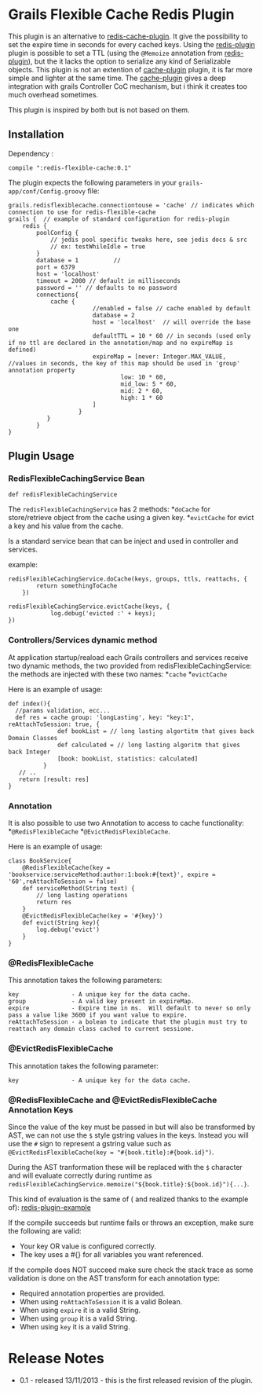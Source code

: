 Grails Flexible Cache Redis Plugin
==================================

This plugin is an alternative to [redis-cache-plugin]. It give the possibility to set the expire time in seconds for every cached keys.
Using the [redis-plugin] plugin is possible to set a TTL (using the `@Memoize` annotation from [redis-plugin]), but the it lacks the option to serialize
any kind of Serializable objects.
This plugin is not an extention of [cache-plugin] plugin, it is far more simple and lighter at the same time.
The [cache-plugin] gives a deep integration with grails Controller CoC mechanism, but i think it creates too much overhead sometimes.

This plugin is inspired by both but is not based on them.


Installation
------------
Dependency :

    compile ":redis-flexible-cache:0.1" 

The plugin expects the following parameters in your `grails-app/conf/Config.groovy` file:

    grails.redisflexiblecache.connectiontouse = 'cache' // indicates which connection to use for redis-flexible-cache
    grails {  // example of standard configuration for redis-plugin
        redis {
            poolConfig {
                // jedis pool specific tweaks here, see jedis docs & src
                // ex: testWhileIdle = true
            }
            database = 1          //
            port = 6379
            host = 'localhost'
            timeout = 2000 // default in milliseconds
            password = '' // defaults to no password
            connections{
                cache {
                            //enabled = false // cache enabled by default
                            database = 2
                            host = 'localhost'  // will override the base one
                            defaultTTL = 10 * 60 // in seconds (used only if no ttl are declared in the annotation/map and no expireMap is defined)
                            expireMap = [never: Integer.MAX_VALUE, //values in seconds, the key of this map should be used in 'group' annotation property
                                    low: 10 * 60,
                                    mid_low: 5 * 60,
                                    mid: 2 * 60,
                                    high: 1 * 60
                            ]
                        }
               }
            }
    }



Plugin Usage
------------

### RedisFlexibleCachingService Bean ###

    def redisFlexibleCachingService

The `redisFlexibleCachingService` has 2 methods: 
  *`doCache` for store/retrieve object from the cache using a given key.
  *`evictCache` for evict a key and his value from the cache.

Is a standard service bean that can be inject and used in controller and services.

example:
    
    redisFlexibleCachingService.doCache(keys, groups, ttls, reattachs, {
            return somethingToCache
        })

    redisFlexibleCachingService.evictCache(keys, {
                log.debug('evicted :' + keys);
    })

### Controllers/Services dynamic method ###

At application startup/reaload each Grails controllers and services receive two dynamic methods, the two provided from redisFlexibleCachingService:
the methods are injected with these two names:
  *`cache`
  *`evictCache`

Here is an example of usage:

    def index(){
      //params validation, ecc...
      def res = cache group: 'longLasting', key: "key:1", reAttachToSession: true, {
                  def bookList = // long lasting algortitm that gives back Domain Classes
                  def calculated = // long lasting algoritm that gives back Integer  
                  [book: bookList, statistics: calculated]
              }
       // ..
       return [result: res]
    }

### Annotation ###

It is also possible to use two Annotation to access to cache functionality:
  *`@RedisFlexibleCache`
  *`@EvictRedisFlexibleCache`.

Here is an example of usage:
    
    class BookService{
        @RedisFlexibleCache(key = 'bookservice:serviceMethod:author:1:book:#{text}', expire = '60',reAttachToSession = false)
        def serviceMethod(String text) {
            // long lasting operations
            return res
        }
        @EvictRedisFlexibleCache(key = '#{key}')
        def evict(String key){
            log.debug('evict')
        }
    }


### @RedisFlexibleCache ###

This annotation takes the following parameters:

    key               - A unique key for the data cache. 
    group             - A valid key present in expireMap.
    expire            - Expire time in ms.  Will default to never so only pass a value like 3600 if you want value to expire.
    reAttachToSession - a bolean to indicate that the plugin must try to reattach any domain class cached to current sessione.

### @EvictRedisFlexibleCache ###

This annotation takes the following parameter:

    key               - A unique key for the data cache. 


### @RedisFlexibleCache and @EvictRedisFlexibleCache Annotation Keys ###

Since the value of the key must be passed in but will also be transformed by AST, we can not use the `$` style gstring values in the keys.
Instead you will use the `#` sign to represent a gstring value such as `@EvictRedisFlexibleCache(key = "#{book.title}:#{book.id}")`.

During the AST tranformation these will be replaced with the `$` character and will evaluate correctly during runtime
as `redisFlexibleCachingService.memoize("${book.title}:${book.id}"){...}`.

This kind of evaluation is the same of ( and realized thanks to the example of): [redis-plugin-example]


If the compile succeeds but runtime fails or throws an exception, make sure the following are valid:
  * Your key OR value is configured correctly.
  * The key uses a #{} for all variables you want referenced.

If the compile does NOT succeed make sure check the stack trace as some validation is done on the AST transform for each annotation type:
  * Required annotation properties are provided.
  * When using `reAttachToSession` it is a valid Bolean.
  * When using `expire` it is a valid String.
  * When using `group` it is a valid String.
  * When using `key` it is a valid String.


Release Notes
=============

* 0.1 - released 13/11/2013 - this is the first released revision of the plugin.

[redis-cache-plugin]: http://www.grails.org/plugin/cache-redis
[redis-plugin]: http://www.grails.org/plugin/redis
[redis-plugin-example]: https://github.com/grails-plugins/grails-redis#memoization-annotation-keys
[cache-plugin]: http://www.grails.org/plugin/cache
[redis]: http://redis.io
[jedis]: https://github.com/xetorthio/jedis/wiki
